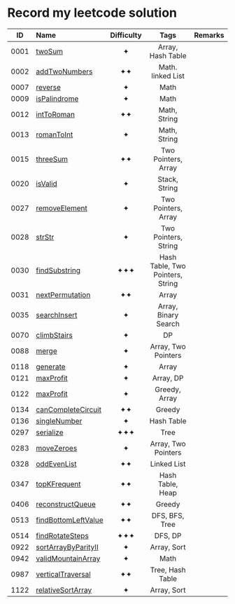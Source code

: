 # Record my leetcode solution

| ID | Name | Difficulty | Tags | Remarks |
| :---: | :--- | :---: | :---: | :--- |
| 0001 | [twoSum](./code/0001_twoSum.js) | ✦ | Array, Hash Table |  |
| 0002 | [addTwoNumbers](./code/0002_addTwoNumbers.js) | ✦✦ | Math. linked List |  |
| 0007 | [reverse](./code/0007_reverse.js) | ✦ | Math |  |
| 0009 | [isPalindrome](./code/0009_isPalindrome.js) | ✦ | Math |  |
| 0012 | [intToRoman](./code/0012_intToRoman.js) | ✦✦ | Math, String |  |
| 0013 | [romanToInt](./code/0013_romanToInt.js) | ✦ | Math, String |  |
| 0015 | [threeSum](./code/0015_threeSum.js) | ✦✦ | Two Pointers, Array |  |
| 0020 | [isValid](./code/0020_isValid.js) | ✦ | Stack, String |  |
| 0027 | [removeElement](./code/0027_removeElement.js) | ✦ | Two Pointers, Array |  |
| 0028 | [strStr](./code/0028_strStr.js) | ✦ | Two Pointers, String |  |
| 0030 | [findSubstring](./code/0030_findSubstring.js) | ✦✦✦ | Hash Table, Two Pointers, String |  |
| 0031 | [nextPermutation](./code/0031_nextPermutation.js) | ✦✦ | Array |  |
| 0035 | [searchInsert](./code/0035_searchInsert.js) | ✦ | Array, Binary Search |  |
| 0070 | [climbStairs](./code/0070_climbStairs.js) | ✦ | DP |  |
| 0088 | [merge](./code/0088_merge.js) | ✦ | Array, Two Pointers |  |
| 0118 | [generate](./code/0118_generate.js) | ✦ | Array |  |
| 0121 | [maxProfit](./code/0121_maxProfit.js) | ✦ | Array, DP |  |
| 0122 | [maxProfit](./code/0122_maxProfit.js) | ✦ | Greedy, Array |  |
| 0134 | [canCompleteCircuit](./code/0134_canCompleteCircuit.js) | ✦✦ | Greedy |  |
| 0136 | [singleNumber](./code/0136_singleNumber.js) | ✦ | Hash Table |  |
| 0297 | [serialize](./code/0297_serialize.js) | ✦✦✦ | Tree |  |
| 0283 | [moveZeroes](./code/0283_moveZeroes.js) | ✦ | Array, Two Pointers |  |
| 0328 | [oddEvenList](./code/0328_oddEvenList.js) | ✦✦ | Linked List |  |
| 0347 | [topKFrequent](./code/0347_topKFrequent.js) | ✦✦ | Hash Table, Heap |  |
| 0406 | [reconstructQueue](./code/0406_reconstructQueue.js) | ✦✦ | Greedy |  |
| 0513 | [findBottomLeftValue](./code/0513_findBottomLeftValue.js) | ✦✦ | DFS, BFS, Tree |  |
| 0514 | [findRotateSteps](./code/0514_findRotateSteps.js) | ✦✦✦ | DFS, DP |  |
| 0922 | [sortArrayByParityII](./code/0922_sortArrayByParityII.js) | ✦ | Array, Sort |  |
| 0942 | [validMountainArray](./code/0942_validMountainArray.js) | ✦ | Math |  |
| 0987 | [verticalTraversal](./code/0987_verticalTraversal.js) | ✦✦ | Tree, Hash Table |  |
| 1122 | [relativeSortArray](./code/1122_relativeSortArray.js) | ✦ | Array, Sort |  |